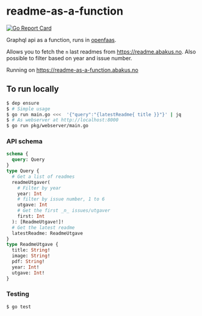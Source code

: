 # readme-as-a-function

[![Go Report Card](https://goreportcard.com/badge/github.com/webkom/readme-as-a-function)](https://goreportcard.com/report/github.com/webkom/readme-as-a-function)

Graphql api as a function, runs in [openfaas](https://www.openfaas.com/).

Allows you to fetch the `n` last readmes from https://readme.abakus.no. Also possible to filter based on year and issue number.

Running on https://readme-as-a-function.abakus.no

## To run locally

```bash
$ dep ensure
$ # Simple usage
$ go run main.go <<<  '{"query":"{latestReadme{ title }}"}' | jq
$ # As webserver at http://localhost:8000
$ go run pkg/webserver/main.go

```

### API schema

```graphql
schema {
  query: Query
}
type Query {
  # Get a list of readmes
  readmeUtgaver(
    # Filter by year
    year: Int
    # filter by issue number, 1 to 6
    utgave: Int
    # Get the first _n_ issues/utgaver
    first: Int
  ): [ReadmeUtgave!]!
  # Get the latest readme
  latestReadme: ReadmeUtgave
}
type ReadmeUtgave {
  title: String!
  image: String!
  pdf: String!
  year: Int!
  utgave: Int!
}
```

### Testing

```bash
$ go test
```
